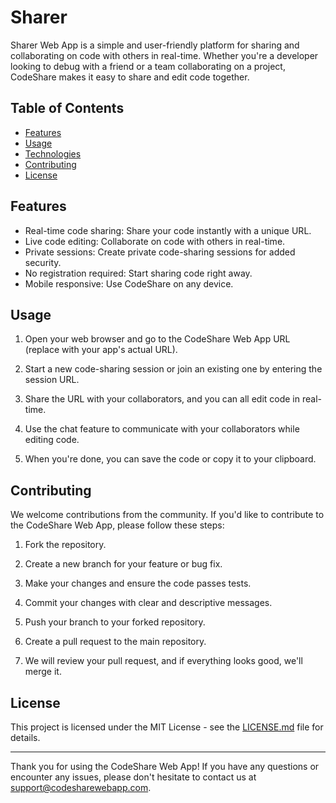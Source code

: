 # Sharer

Sharer Web App is a simple and user-friendly platform for sharing and collaborating on code with others in real-time. Whether you're a developer looking to debug with a friend or a team collaborating on a project, CodeShare makes it easy to share and edit code together.

## Table of Contents

- [Features](#features)
- [Usage](#usage)
- [Technologies](#technologies)
- [Contributing](#contributing)
- [License](#license)

## Features

- Real-time code sharing: Share your code instantly with a unique URL.
- Live code editing: Collaborate on code with others in real-time.
- Private sessions: Create private code-sharing sessions for added security.
- No registration required: Start sharing code right away.
- Mobile responsive: Use CodeShare on any device.

## Usage

1. Open your web browser and go to the CodeShare Web App URL (replace with your app's actual URL).

2. Start a new code-sharing session or join an existing one by entering the session URL.

3. Share the URL with your collaborators, and you can all edit code in real-time.

4. Use the chat feature to communicate with your collaborators while editing code.

5. When you're done, you can save the code or copy it to your clipboard.

## Contributing

We welcome contributions from the community. If you'd like to contribute to the CodeShare Web App, please follow these steps:

1. Fork the repository.

2. Create a new branch for your feature or bug fix.

3. Make your changes and ensure the code passes tests.

4. Commit your changes with clear and descriptive messages.

5. Push your branch to your forked repository.

6. Create a pull request to the main repository.

7. We will review your pull request, and if everything looks good, we'll merge it.

## License

This project is licensed under the MIT License - see the [LICENSE.md](LICENSE.md) file for details.

---

Thank you for using the CodeShare Web App! If you have any questions or encounter any issues, please don't hesitate to contact us at support@codesharewebapp.com.
